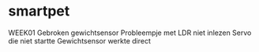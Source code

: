 # smartpet

WEEK01
Gebroken gewichtsensor
Probleempje met LDR niet inlezen
Servo die niet startte
Gewichtsensor werkte direct

